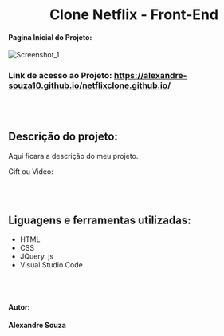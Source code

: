 <h1 align="center"> Clone Netflix - Front-End</h1>

#### Pagina Inicial do Projeto:
![Screenshot_1](https://github.com/alexandre-souza10/netflixclone.github.io/assets/74196527/6028fd68-aebc-41e8-b54f-6eb0b1557503)

### Link de acesso ao Projeto: https://alexandre-souza10.github.io/netflixclone.github.io/

<br></br>
## Descrição do projeto:
Aqui ficara a descrição do meu projeto.

Gift ou Video:

<br></br>
## Liguagens e ferramentas utilizadas:
- HTML
- CSS
- JQuery. js
- Visual Studio Code

<br></br>
#### Autor: 
**Alexandre Souza**
